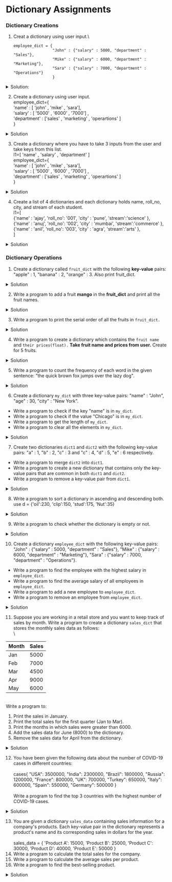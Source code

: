 # Dictionary Assignments

### Dictionary Creations

1.  Creat a dictionary using user input.\\

    ```
    employee_dict = { 
                     "John" : {"salary" : 5000, "department" : "Sales"},
                     "Mike" : {"salary" : 6000, "department" : "Marketing"},
                     "Sara" : {"salary" : 7000, "department" : "Operations"}
                     }
    ```

<details>

<summary>Solution:</summary>

```python
employee_dict={}

for i in range(3):
    name= input('Enter Name:')
    d1={}
    for i in range(1,3):
        key=input(f'Enter key no. {i}:')
        value=input(f'Enter value no. {i}:')
        d1[key]=value
        print()
    employee_dict[name]=d1

print(employee_dict)
```

</details>

2. Create a dictionary using user input.\
   employee\_dict={\
   'name' : \[ 'john' , 'mike' , 'sara'],\
   'salary' : \[ '5000' , '6000' , '7000'] ,\
   'department' : \['sales' , 'marketing' , 'operartions' ]\
   }

<details>

<summary>Solution</summary>

```python
employee_dict={}

for i in range(1,4):
    key= input(f'Enter key no. {i}:')
    l1=[]
    for i in range(1,4):
        value=input(f'Enter value no. {i} for {key}:')
        l1.append(value)
        print()
    employee_dict[key]=l1

print(employee_dict)
```

</details>

3. Create a dictionary where you have to take 3 inputs from the user and take keys from this list.\
   l1=\[ 'name' , 'salary' , 'department' ]\
   employee\_dict={\
   'name' : \[ 'john' , 'mike' , 'sara'],\
   'salary' : \[ '5000' , '6000' , '7000'] ,\
   'department' : \['sales' , 'marketing' , 'operartions' ]\
   }

<details>

<summary>Solution</summary>

```python
l1=[ 'name' , 'salary' , 'department' ]
employee_dict={}

for key in l1:    
    l2=[]
    for i in range(1,4):
        value=input(f'Enter value no. {i} for {key}:')
        l2.append(value)
        
    employee_dict[key]=l2
    print()

print(employee_dict)
```

</details>

4. Create a list of 4 dictionaries and each dictionary holds name, roll\_no, city, and stream of each student.\
   l1=\[\
   {'name' : 'ajay', 'roll\_no': '001', 'city' : 'pune', 'stream':'science' },\
   {'name' : 'anuj', 'roll\_no': '002', 'city' : 'mumbai', 'stream':'commerce' },\
   {'name' : 'anil', 'roll\_no': '003', 'city' : 'agra', 'stream':'arts' },\
   ]

<details>

<summary>Solution</summary>

```python
employee_dict= []

for i in range(3):
    dictionary = {}
    name = input(f'Enter name for student {i+1} :  ')
    roll_num = input(f'Enter roll no. for student {i+1} :  ')
    city = input(f'Enter city for student {i+1} :  ')
    stream = input(f'Enter stream for student {i+1} :  ')

    dictionary['name'] = name
    dictionary['roll_num'] = roll_num
    dictionary['city'] = city
    dictionary['stream'] = stream
    print(dictionary)
    employee_dict.append(dictionary)
    print()

print(employee_dict)
```

</details>

### Dictionary Operations

1. Create a dictionary called `fruit_dict` with the following **key-value** pairs: "apple" : 1, "banana" : 2, "orange" : 3. Also print fruit\_dict.

<details>

<summary>Solution</summary>

```python
fruit_dict = {'apple':1, 'banana':2, 'orange':3}
print(fruit_dict)
```

</details>

2. Write a program to add a fruit **mango** in the **fruit\_dict** and print all the fruit names.

<details>

<summary>Solution</summary>

```python
fruit_dict['mango'] = 4
print(fruit_dict)
for i in fruit_dict.keys():
    print(i)
```

</details>

3. Write a program to print the serial order of all the fruits in `fruit_dict.`

<details>

<summary>Solution</summary>

```python
for i in fruit_dict.values():
    print(i)
```

</details>

4. Write a program to create a dictionary which contains the `fruit name` and `their prices(float).` **Take fruit name and prices from user.** Create for 5 fruits.

<details>

<summary>Solution</summary>

```python
fruit = {}
for i in range(5):
    fruit[input('Enter Fruit Name : ')] = float(input('Enter Price : '))

print(fruit)

```

</details>

5. Write a program to count the frequency of each word in the given sentence: "the quick brown fox jumps over the lazy dog".

<details>

<summary>Solution</summary>

```python
sentence =input('Enter sentence : ')
word_list = sentence.split()
word_freq = {}
for word in word_list:
    if word in word_freq:
        word_freq[word] += 1
    else:
        word_freq[word] = 1
print(word_freq)
```

</details>

6. Create a dictionary `my_dict` with three key-value pairs: "name" : "John", "age" : 30, "city" : "New York".

* Write a program to check if the key "name" is in `my_dict`.
* Write a program to check if the value "Chicago" is in `my_dict`.
* Write a program to get the length of `my_dict`.
* Write a program to clear all the elements in `my_dict`.

<details>

<summary>Solution</summary>

```python
my_dict = {"name" : "John", "age" : 30, "city" : "New York"}

if "name" in my_dict:
    print("Key exists!")
else:
    print("Key does not exist.")

if "Chicago" in my_dict.values():
    print("Value exists!")
else:
    print("Value does not exist.")

print(len(my_dict))
my_dict.clear()
```

</details>

7. Create two dictionaries `dict1` and `dict2` with the following key-value pairs: "a" : 1, "b" : 2, "c" : 3 and "c" : 4, "d" : 5, "e" : 6 respectively.

* Write a program to merge `dict2` into `dict1`.
* Write a program to create a new dictionary that contains only the key-value pairs that are common in both `dict1` and `dict2`.
* Write a program to remove a key-value pair from `dict1`.

<details>

<summary>Solution</summary>

```python
dict1 = {'a':1, 'b':2, 'c':3}
dict2 = {'c':4, 'd':5, 'e':6}

print(dict1)
print(dict2)

dict1.update(dict2)
print(dict1)

common_dict = {k: dict1[k] for k in dict1 if k in dict2 and dict1[k] == dict2[k]}
print(common_dict)

dict1.pop('c')
print(dict1)
```

</details>

8. Write a program to sort a dictionary in ascending and descending both.\
   use d = {'oil':230, 'clip':150, 'stud':175, 'Nut':35}

<details>

<summary>Solution</summary>

```python
d = {'oil':230, 'clip':150, 'stud':175, 'Nut':35}
print(f'Original : {d}')

d1 = dict(sorted(d.items()))
print('Sorted In Ascending order : ', d1)
d2 = dict(sorted(d.items(), reverse=True))
print(f'Sorted in descending order : ', d2)
```

</details>

9. Write a program to check whether the dictionary is empty or not.

<details>

<summary>Solution</summary>

```python
d1 = {'Anil':45, 'Anmol':32}
if not d1:
    print('Dictionary is Empty')
```

</details>

10. Create a dictionary `employee_dict` with the following key-value pairs: "John" : {"salary" : 5000, "department" : "Sales"}, "Mike" : {"salary" : 6000, "department" : "Marketing"}, "Sara" : {"salary" : 7000, "department" : "Operations"}.

* Write a program to find the employee with the highest salary in `employee_dict`.
* Write a program to find the average salary of all employees in `employee_dict`.
* Write a program to add a new employee to `employee_dict`.
* Write a program to remove an employee from `employee_dict`.

<details>

<summary>Solution</summary>

```python
employee_dict = {"John" : {"salary" : 5000, "department" : "Sales"},
                 "Mike" : {"salary" : 6000, "department" : "Marketing"},
                 "Sara" : {"salary" : 7000, "department" : "Operations"}}

salary = []
max_sal = employee_dict['John']['salary']
for i in employee_dict.values():
    if i['salary']>max_sal:
        max_sal = i['salary']
    salary.append(i['salary'])    

for name, values in employee_dict.items():
    if values['salary'] == max_sal:
        print('Person with highest salary :', name)

average = sum(salary)/len(salary)
print('Average Salary :', average)

employee_dict["David"] = {"salary" : 8000, "department" : "Operations"}
del employee_dict["Mike"]
print(employee_dict)
```

</details>

11. Suppose you are working in a retail store and you want to keep track of sales by month. Write a program to create a dictionary `sales_dict` that stores the monthly sales data as follows:\
    \\

| Month | Sales |
| ----- | ----- |
| Jan   | 5000  |
| Feb   | 7000  |
| Mar   | 4500  |
| Apr   | 9000  |
| May   | 6000  |

\
Write a program to:

1. Print the sales in January.
2. Print the total sales for the first quarter (Jan to Mar).
3. Print the months in which sales were greater than 6000.
4. Add the sales data for June (8000) to the dictionary.
5. Remove the sales data for April from the dictionary.

<details>

<summary>Solution</summary>

```python
# Create the dictionary
sales_dict = {"Jan": 5000, "Feb": 7000, "Mar": 4500, "Apr": 9000, "May": 6000}

# 1. Print the sales in January.
print("Sales in January:", sales_dict["Jan"])

# 2. Print the total sales for the first quarter (Jan to Mar).
q1_sales = sales_dict["Jan"] + sales_dict["Feb"] + sales_dict["Mar"]
print("Total sales in Q1:", q1_sales)

# 3. Print the months in which sales were greater than 6000.
high_sales_months = [month for month, sales in sales_dict.items() if sales > 6000]
print("Months with sales greater than 6000:", high_sales_months)

# 4. Add the sales data for June (8000) to the dictionary.
sales_dict["Jun"] = 8000

# 5. Remove the sales data for April from the dictionary.
del sales_dict["Apr"]

```

</details>

12. You have been given the following data about the number of COVID-19 cases in different countries:\
    \
    cases{ "USA": 3500000, "India": 2300000, "Brazil": 1800000, "Russia": 1200000, "France": 800000, "UK": 700000, "Turkey": 650000, "Italy": 600000, "Spain": 550000, "Germany": 500000 }\
    \
    Write a program to find the top 3 countries with the highest number of COVID-19 cases.

<details>

<summary>Solution</summary>

```python
cases = {
    "USA": 3500000,
    "India": 2300000,
    "Brazil": 1800000,
    "Russia": 1200000,
    "France": 800000,
    "UK": 700000,
    "Turkey": 650000,
    "Italy": 600000,
    "Spain": 550000,
    "Germany": 500000
}

num_of_cases = sorted(list(cases.values()), reverse=True)[:3]

print("Top 3 countries with highest number of COVID-19 cases:")
for country, case in cases.items():
    if case in num_of_cases:
        print(f'{country} : {case}')        

```

</details>

13. You are given a dictionary `sales_data` containing sales information for a company's products. Each key-value pair in the dictionary represents a product's name and its corresponding sales in dollars for the year.\
    \
    sales\_data = { 'Product A': 15000, 'Product B': 25000, 'Product C': 30000, 'Product D': 40000, 'Product E': 50000 }
14. Write a program to calculate the total sales for the company.
15. Write a program to calculate the average sales per product.
16. Write a program to find the best-selling product.

<details>

<summary>Solution</summary>

```python
total_sales = sum(sales_data.values())
print(f"The total sales for the company is ${total_sales}.")

average_sales = total_sales / len(sales_data)
print(f"The average sales per product is ${average_sales:.2f}.")

best_selling_product = max(sales_data, key=sales_data.get)
print(f"The best-selling product is {best_selling_product}.")
```

</details>
